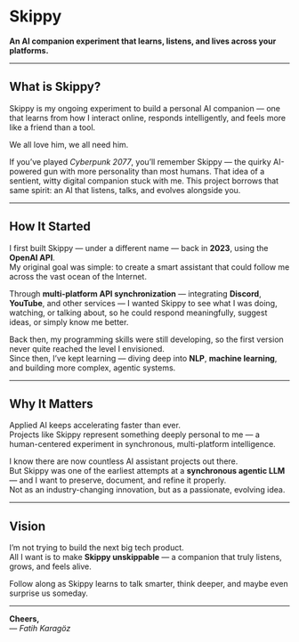 # Skippy

**An AI companion experiment that learns, listens, and lives across your platforms.**

---

## What is Skippy?

Skippy is my ongoing experiment to build a personal AI companion — one that learns from how I interact online, responds intelligently, and feels more like a friend than a tool.

We all love him, we all need him.

If you’ve played *Cyberpunk 2077*, you’ll remember Skippy — the quirky AI-powered gun with more personality than most humans. That idea of a sentient, witty digital companion stuck with me. This project borrows that same spirit: an AI that listens, talks, and evolves alongside you.

---

## How It Started

I first built Skippy — under a different name — back in **2023**, using the **OpenAI API**.  
My original goal was simple: to create a smart assistant that could follow me across the vast ocean of the Internet.

Through **multi-platform API synchronization** — integrating **Discord**, **YouTube**, and other services — I wanted Skippy to see what I was doing, watching, or talking about, so he could respond meaningfully, suggest ideas, or simply know me better.

Back then, my programming skills were still developing, so the first version never quite reached the level I envisioned.  
Since then, I’ve kept learning — diving deep into **NLP**, **machine learning**, and building more complex, agentic systems.

---

## Why It Matters

Applied AI keeps accelerating faster than ever.  
Projects like Skippy represent something deeply personal to me — a human-centered experiment in synchronous, multi-platform intelligence.

I know there are now countless AI assistant projects out there.  
But Skippy was one of the earliest attempts at a **synchronous agentic LLM** — and I want to preserve, document, and refine it properly.  
Not as an industry-changing innovation, but as a passionate, evolving idea.

---

## Vision

I’m not trying to build the next big tech product.  
All I want is to make **Skippy unskippable** — a companion that truly listens, grows, and feels alive.

Follow along as Skippy learns to talk smarter, think deeper, and maybe even surprise us someday.

---

**Cheers,**  
— *Fatih Karagöz*
